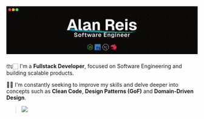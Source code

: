 ## ![](/cover.png)

🤓☝🏻 I'm a **Fullstack Developer**, focused on Software Engineering and building scalable products.

🧠🤖 I'm constantly seeking to improve my skills and delve deeper into concepts such as **Clean Code**, **Design Patterns (GoF)** and **Domain-Driven Design**.
> ![](https://skillicons.dev/icons?i=nodejs,ts,nestjs,next,jest,vitest,prisma,redis,vue,react,tailwind,sass,express,bun,elysia,graphql,supabase,postgresql,mongo,python,dotnet,aws,docker,githubactions,figma,photoshop,premiere)



